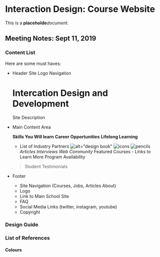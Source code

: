 # Interaction Design: Course Website

This is a **placeholde**_document_.

## Meeting Notes: Sept 11, 2019

### Content List

Here are some must haves:

- Header
    Site Logo
    Navigation 
    # Intercation Design and Development
    Site Description

- Main Content Area

    **Skills You Will learn**
    **Career Opportunities** 
    **Lifelong Learning**
    - List of Industry Partners
     ![alt="design book"](design_book.jpg)
     ![icons](icons.jpg)
     ![pencils](pencil.jpg)
    *Articles* 
    *Interviews* 
     *Web Community*
    Featured Courses - Links to Learn More
    Program Availability
     > Student Testimonials

- Footer
    - Site Navigation (Courses, Jobs, Articles About)
    - Logo
    - Link to Main School Site
    - FAQ
    - Social Media Links (twitter, instagram, youtube)
    - Copyright


### Design Guide

### List of References 

#### Colours
